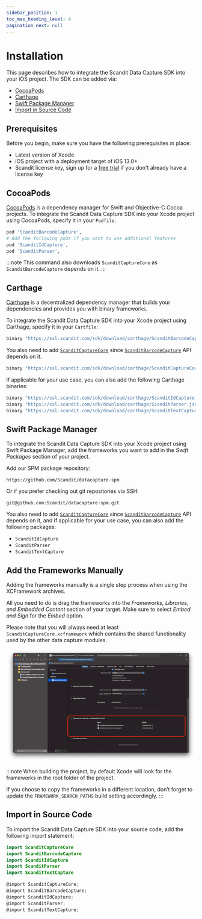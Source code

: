 ```yaml
---
sidebar_position: 1
toc_max_heading_level: 4
pagination_next: null
---
```


# Installation

This page describes how to integrate the Scandit Data Capture SDK into your iOS project. The SDK can be added via:

- [CocoaPods](#cocoapods)
- [Carthage](#carthage)
- [Swift Package Manager](#swift-package-manager)
- [Import in Source Code](#import-in-source-code)

## Prerequisites

Before you begin, make sure you have the following prerequisites in place:

- Latest version of Xcode
- iOS project with a deployment target of iOS 13.0+
- Scandit license key, sign up for a [free trial](https://www.scandit.com/trial/) if you don't already have a license key

## CocoaPods

[CocoaPods](https://cocoapods.org/) is a dependency manager for Swift and Objective-C Cocoa projects. To integrate the Scandit Data Capture SDK into your Xcode project using CocoaPods, specify it in your `Podfile`:

```ruby
pod 'ScanditBarcodeCapture',
# Add the following pods if you want to use additional features
pod 'ScanditIdCapture',
pod 'ScanditParser',
```

:::note
This command also downloads `ScanditCaptureCore` as `ScanditBarcodeCapture` depends on it.
:::

## Carthage

[Carthage](https://github.com/Carthage/Carthage) is a decentralized dependency manager that builds your dependencies and provides you with binary frameworks.

To integrate the Scandit Data Capture SDK into your Xcode project using Carthage, specify it in your `Cartfile`:

```ruby
binary "https://ssl.scandit.com/sdk/download/carthage/ScanditBarcodeCapture.json"
```

You also need to add [`ScanditCaptureCore`](https://docs.scandit.com/data-capture-sdk/ios/core/api.html) since [`ScanditBarcodeCapture`](https://docs.scandit.com/data-capture-sdk/ios/barcode-capture/api.html) API depends on it.

```ruby
binary "https://ssl.scandit.com/sdk/download/carthage/ScanditCaptureCore.json"
```

If applicable for your use case, you can also add the following Carthage binaries:

```ruby
binary "https://ssl.scandit.com/sdk/download/carthage/ScanditIdCapture.json"
binary "https://ssl.scandit.com/sdk/download/carthage/ScanditParser.json"
binary "https://ssl.scandit.com/sdk/download/carthage/ScanditTextCapture.json"
```

## Swift Package Manager

To integrate the Scandit Data Capture SDK into your Xcode project using Swift Package Manager, add the frameworks you want to add in the _Swift Packages_ section of your project.

Add our SPM package repository:

```shell
https://github.com/Scandit/datacapture-spm
```

Or if you prefer checking out git repositories via SSH:

```shell
git@github.com:Scandit/datacapture-spm.git
```

You also need to add [`ScanditCaptureCore`](https://docs.scandit.com/data-capture-sdk/ios/core/api.html) since [`ScanditBarcodeCapture`](https://docs.scandit.com/data-capture-sdk/ios/barcode-capture/api.html) API depends on it, and if applicable for your use case, you can also add the following packages:

- `ScanditIdCapture`
- `ScanditParser`
- `ScanditTextCapture`

## Add the Frameworks Manually

Adding the frameworks manually is a single step process when using the XCFramework archives.

All you need to do is drag the frameworks into the _Frameworks, Libraries, and Embedded Content_ section of your target. Make sure to select _Embed and Sign_ for the _Embed_ option.

Please note that you will always need at least `ScanditCaptureCore.xcframework` which contains the shared functionality used by the other data capture modules.

![Add Frameworks Manually](./img/embedded-binaries.png)

:::note
When building the project, by default Xcode will look for the frameworks in the root folder of the project.

If you choose to copy the frameworks in a different location, don’t forget to update the `FRAMEWORK_SEARCH_PATHS` build setting accordingly.
:::

## Import in Source Code

To import the Scandit Data Capture SDK into your source code, add the following import statement:

<Tabs>
<TabItem value="swift" label="Swift">

```swift
import ScanditCaptureCore
import ScanditBarcodeCapture
import ScanditIdCapture
import ScanditParser
import ScanditTextCapture
```

</TabItem>
<TabItem value="objectivec" label="Objective-C">

```objectivec
@import ScanditCaptureCore;
@import ScanditBarcodeCapture;
@import ScanditIdCapture;
@import ScanditParser;
@import ScanditTextCapture;
```

</TabItem>
</Tabs>
